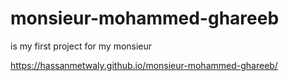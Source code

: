 # monsieur-mohammed-ghareeb

is my first project for my monsieur 

https://hassanmetwaly.github.io/monsieur-mohammed-ghareeb/
